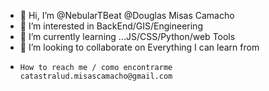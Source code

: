 - 👋 Hi, I’m @NebularTBeat @Douglas Misas Camacho
- 👀 I’m interested in BackEnd/GIS/Engineering
- 🌱 I’m currently learning ...JS/CSS/Python/web Tools
- 💞️ I’m looking to collaborate on Everything I can learn from
-     How to reach me / como encontrarme catastralud.misascamacho@gmail.com

<!---
NebularTBeat/NebularTBeat is a ✨ special ✨ repository because its `README.md` (this file) appears on your GitHub profile.
You can click the Preview link to take a look at your changes.
--->
